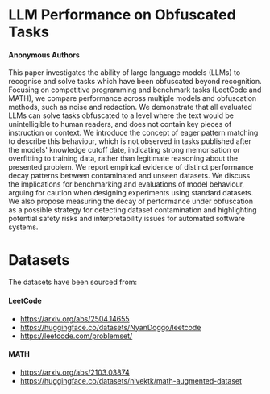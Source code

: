 # LLM Performance on Obfuscated Tasks

#### Anonymous Authors

This paper investigates the ability of large language models (LLMs) to recognise and solve tasks which have been obfuscated beyond recognition. Focusing on competitive programming and benchmark tasks (LeetCode and MATH), we compare performance across multiple models and obfuscation methods, such as noise and redaction. We demonstrate that all evaluated LLMs can solve tasks obfuscated to a level where the text would be unintelligible to human readers, and does not contain key pieces of instruction or context. We introduce the concept of eager pattern matching to describe this behaviour, which is not observed in tasks published after the models' knowledge cutoff date, indicating strong memorisation or overfitting to training data, rather than legitimate reasoning about the presented problem. We report empirical evidence of distinct performance decay patterns between contaminated and unseen datasets. We discuss the implications for benchmarking and evaluations of model behaviour, arguing for caution when designing experiments using standard datasets. We also propose measuring the decay of performance under obfuscation as a possible strategy for detecting dataset contamination and highlighting potential safety risks and interpretability issues for automated software systems.

# Datasets

The datasets have been sourced from:

#### LeetCode
- https://arxiv.org/abs/2504.14655
- https://huggingface.co/datasets/NyanDoggo/leetcode
- https://leetcode.com/problemset/

#### MATH
- https://arxiv.org/abs/2103.03874
- https://huggingface.co/datasets/nivektk/math-augmented-dataset

